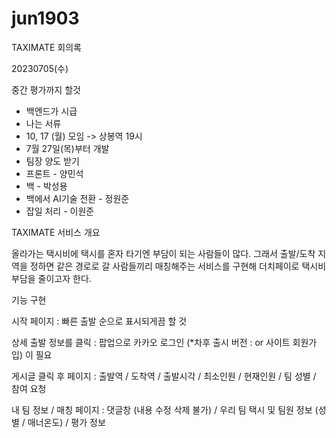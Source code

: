 # jun1903
TAXIMATE 회의록

20230705(수)

중간 평가까지 할것
* 백엔드가 시급
* 나는 서류
* 10, 17 (월) 모임 -> 상봉역 19시
* 7월 27일(목)부터 개발
* 팀장 양도 받기
* 프론트 - 양민석
* 백 - 박성용
* 백에서 AI기술 전환 - 정원준
* 잡일 처리 - 이원준

TAXIMATE 서비스 개요 

올라가는 택시비에 택시를 혼자 타기엔 부담이 되는 사람들이 많다.
그래서 출발/도착 지역을 정하면 같은 경로로 갈 사람들끼리 매칭해주는 서비스를 구현해 더치페이로 택시비 부담을 줄이고자 한다.

기능 구현 

시작 페이지 : 빠른 출발 순으로 표시되게끔 할 것

상세 출발 정보를 클릭 : 팝업으로 카카오 로그인 (*차후 출시 버전 : or 사이트 회원가입) 이 필요

게시글 클릭 후 페이지 :  출발역 / 도착역 / 출발시각 / 최소인원 / 현재인원 / 팀 성별 / 참여 요청 

내 팀 정보 / 매칭 페이지 : 댓글창 (내용 수정 삭제 불가) / 우리 팀 택시 및 팀원 정보 (성별 / 매너온도) / 평가 정보
